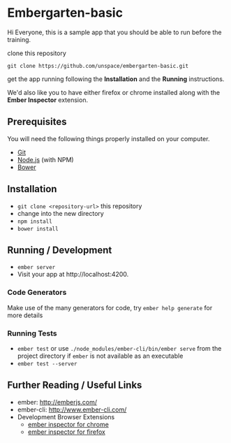 # Embergarten-basic

Hi Everyone, this is a sample app that you should be able to run before the training.

clone this repository

```
git clone https://github.com/unspace/embergarten-basic.git
```

get the app running following the <b>Installation</b> and the <b>Running</b> instructions.

We'd also like you to have either firefox or chrome installed along with the <b>Ember Inspector</b> extension.

## Prerequisites

You will need the following things properly installed on your computer.

* [Git](http://git-scm.com/)
* [Node.js](http://nodejs.org/) (with NPM)
* [Bower](http://bower.io/)

## Installation

* `git clone <repository-url>` this repository
* change into the new directory
* `npm install`
* `bower install`

## Running / Development

* `ember server`
* Visit your app at http://localhost:4200.

### Code Generators

Make use of the many generators for code, try `ember help generate` for more details

### Running Tests

* `ember test` or use `./node_modules/ember-cli/bin/ember serve` from the project directory if `ember` is not available as an executable
* `ember test --server`

## Further Reading / Useful Links

* ember: http://emberjs.com/
* ember-cli: http://www.ember-cli.com/
* Development Browser Extensions
  * [ember inspector for chrome](https://chrome.google.com/webstore/detail/ember-inspector/bmdblncegkenkacieihfhpjfppoconhi)
  * [ember inspector for firefox](https://addons.mozilla.org/en-US/firefox/addon/ember-inspector/)

